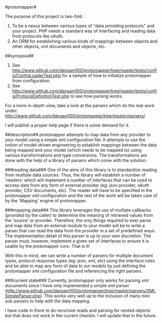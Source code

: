 
#protomapper#

The purpose of this project is two-fold.<br/>
1.	To be a nexus between various types of "data providing protocols" and your project. PHP needs a standard way of interfacing and reading data from protocols like oAuth.  
2.	An ORM for establishing various kinds of mappings between objects and other objects, xml documents and objects, etc.

##synopsis##
1.	See http://www.github.com/dansam100/protomapper/tree/master/tests/config/ConfigLoaderTest.php for a sample of how to initialize protomapper from configuration.<br/>
2.	See http://www.github.com/dansam100/protomapper/tree/master/tests/config/ProtocolDefinitionTest.php to see how parsing works.<br/>

For a more in-depth view, take a look at the parsers which do the real work under: http://www.github.com/dansam100/protomapper/tree/master/parsers/

I will publish a proper help page if there is some demand for it.

##description##
protomapper attempts to map data from any provider to your model using a simple xml configuration file. It attempts to use the notion of model-driven engineering to establish mappings
between the data being mapped and your model (which needs to be mapped to) using various transformations and type conversions. The transformations are done with the help of a library of parsers which come with the solution.

###reading data###
One of the aims of this library is to standardize reading from multiple data sources. Thus, the library will establish a number of 'readers' which will implement a number of interfaces that can be used to access data from
any form of external provider (eg: json provider, oAuth provider, CSV documents, etc). The reader will have to be specified in the protomapper xml configuration and the rest of the work will be taken care of by the 'Mapping'
engine of protomapper. 

###mapping data###
This library leverages the use of multiple callbacks (provided by the caller) to determine the meaning of retrieved values from the 'source' or provider. Therefore, the only things required to ever parse and map data from an external module to
your model will be to write a parser that can read the data from the provider in a set of predefined ways. The implementation detail of this parser is up to your own discretion. The parser must, however, implement a given
set of interfaces to ensure it is usable by the protomapper core. That is it!

With this in mind, we can write a number of parsers for multiple document types, protocol response types (eg: json, xml, etc) using the interface rules and be able to map any form of data to our models by just defining the
protomapper xml configuration file and referencing the right parsers.

###current state###
Currently, protomapper only works for parsing xml documents since I have only implemented a simple xml parser (http://www.github.com/dansam100/protomapper/tree/master/parsers/XMLSimpleParser.php).
This works very well up to the inclusion of many mini sub parsers to help with the data mapping.

I have code in there to do recursive reads and parsing for nested objects but that does not work in the current checkin. I will update that in the future.
